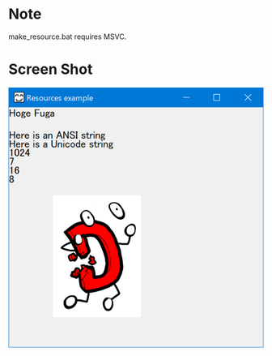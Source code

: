 # Note
make_resource.bat requires MSVC.

# Screen Shot
![screen shot](./image/screenshot.png "screen shot")

